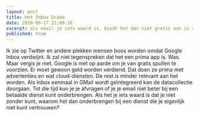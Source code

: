 ```yaml
---
layout: post
title: Het Inbox Drama
date: 2018-09-17 21:09:16
excerpt: als email je iets waard is, biedt het dan niet gratis aan in ruil voor data-extractie.
published: true
---
```


Ik zie op Twitter en andere plekken mensen boos worden omdat Google Inbox verdwijnt. Ik zal niet tegenspreken dat het een prima app is. Was. Maar vergis je niet. Google is niet op aarde om je van gratis spullen te voorzien. Er moet gewoon geld worden verdiend. Dat doen ze prima met advertenties en wat cloud-diensten. De rest is minder relevant aan het worden. Als Inbox eenmaal in GMail wordt geïntegreerd kan de datacollectie doorgaan. Tot die tijd kun je je afvragen of je je email niet beter bij een betaalde dienst kunt onderbrengen. Als het je iets waard is dat je niet zonder kunt, waarom het dan onderbrengen bij een dienst die je eigenlijk niet kunt vertrouwen?
